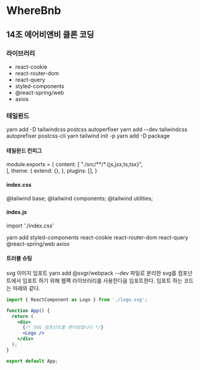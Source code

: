 # WhereBnb
## 14조 에어비앤비 클론 코딩


### 라이브러리
- react-cookie
- react-router-dom
- react-query
- styled-components
- @react-spring/web
- axios

### 테일윈드
yarn add -D tailwindcss postcss autoperfixer
yarn add --dev tailwindcss autoprefixer postcss-cli
yarn tailwind init -p
yarn add -D package

#### 테일윈드 컨피그
module.exports = {
  content: [
  	"./src/**/*.{js,jsx,ts,tsx}",  
  ],
  theme: {
    extend: {},
  },
  plugins: [],
}

#### index.css
@tailwind base;
@tailwind components;
@tailwind utilities;

#### index.js
import './index.css'

yarn add styled-components react-cookie react-router-dom react-query @react-spring/web axios 


#### 트러블 슈팅
svg 이미지 임포트
yarn add @svgr/webpack --dev
파일로 분리한 svg를 컴포넌트에서 임포트 하기 위해 웹팩 라이브러리를 사용한다음 임포트한다.
임포트 하는 코드는 아래와 같다.
```jsx
import { ReactComponent as Logo } from './logo.svg';

function App() {
  return (
    <div>
      {/* SVG 컴포넌트를 렌더링합니다 */}
      <Logo />
    </div>
  );
}

export default App;
```